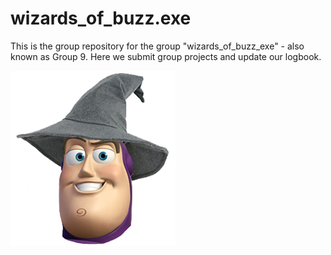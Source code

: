 # wizards_of_buzz.exe

This is the group repository for the group "wizards_of_buzz_exe" - also known as Group 9. Here we submit group projects and update our logbook.  
  
  
    
![Buzz](27783907_10156086247702856_1276388551_n.png)
